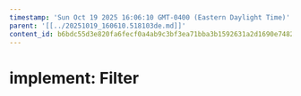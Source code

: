```yaml
---
timestamp: 'Sun Oct 19 2025 16:06:10 GMT-0400 (Eastern Daylight Time)'
parent: '[[../20251019_160610.518103de.md]]'
content_id: b6bdc55d3e820fa6fecf0a4ab9c3bf3ea71bba3b1592631a2d1690e748226f7b
---
```


# implement: Filter
